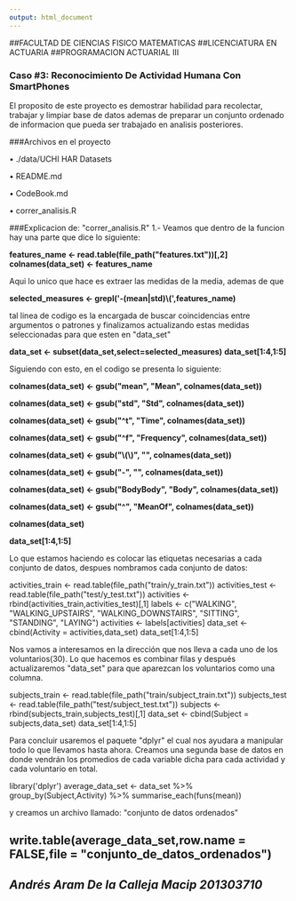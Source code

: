 ```yaml
---
output: html_document
---
```

##FACULTAD DE CIENCIAS FISICO MATEMATICAS
##LICENCIATURA EN ACTUARIA
##PROGRAMACION ACTUARIAL III
### Caso #3: Reconocimiento De Actividad Humana Con SmartPhones
El proposito de este proyecto es demostrar habilidad para recolectar, trabajar y limpiar base de datos ademas de preparar un conjunto ordenado de informacion que pueda ser trabajado en analisis posteriores.

###Archivos en el proyecto

$\bullet$ ./data/UCHI HAR Datasets

$\bullet$ README.md

$\bullet$ CodeBook.md

$\bullet$ correr_analisis.R

###Explicacion de: "correr_analisis.R"
1.- Veamos que dentro de la funcion hay una parte que dice lo siguiente:

**features_name <- read.table(file_path("features.txt"))[,2]**
  **colnames(data_set) <- features_name**

Aqui lo unico que hace es extraer las medidas de la media, ademas de que

 **selected_measures <- grepl('-(mean|std)\\(',features_name)**
 
tal linea de codigo es la encargada de buscar coincidencias entre argumentos o patrones y finalizamos actualizando estas medidas seleccionadas para que esten en "data_set"

 **data_set <- subset(data_set,select=selected_measures)**
  **data_set[1:4,1:5]**
  
Siguiendo con esto, en el codigo se presenta lo siguiente:

**colnames(data_set) <- gsub("mean", "Mean", colnames(data_set))**
  
**colnames(data_set) <- gsub("std", "Std", colnames(data_set))**
  
**colnames(data_set) <- gsub("^t", "Time", colnames(data_set))**
 
**colnames(data_set) <- gsub("^f", "Frequency", colnames(data_set))**

**colnames(data_set) <- gsub("\\(\\)", "", colnames(data_set))**
  
**colnames(data_set) <- gsub("-", "", colnames(data_set))**
 
**colnames(data_set) <- gsub("BodyBody", "Body", colnames(data_set))**

**colnames(data_set) <- gsub("^", "MeanOf", colnames(data_set))**
  
**colnames(data_set)**

**data_set[1:4,1:5]**

Lo que estamos haciendo es colocar las etiquetas necesarias a cada conjunto de datos, despues nombramos cada conjunto de datos:

activities_train <- read.table(file_path("train/y_train.txt"))
  activities_test <- read.table(file_path("test/y_test.txt"))
  activities <- rbind(activities_train,activities_test)[,1]
    labels <- c("WALKING", "WALKING_UPSTAIRS", "WALKING_DOWNSTAIRS",
              "SITTING", "STANDING", "LAYING")
  activities <- labels[activities]
  data_set <- cbind(Activity = activities,data_set)
  data_set[1:4,1:5]
  
Nos vamos a interesamos en la dirección que nos lleva a cada uno de los voluntarios(30). Lo que hacemos es combinar filas y después actualizaremos "data_set" para que aparezcan los voluntarios como una columna.

 subjects_train <- read.table(file_path("train/subject_train.txt"))
  subjects_test <- read.table(file_path("test/subject_test.txt"))
  subjects <- rbind(subjects_train,subjects_test)[,1]
  data_set <- cbind(Subject = subjects,data_set)
  data_set[1:4,1:5]
  
Para concluir usaremos el paquete "dplyr" el cual nos ayudara a manipular todo lo que llevamos hasta ahora. Creamos una segunda base de datos en donde vendrán los promedios de cada variable dicha para cada actividad y cada voluntario en total.


library('dplyr')
  average_data_set <- data_set %>%
    group_by(Subject,Activity) %>%
    summarise_each(funs(mean))
    
y creamos un archivo llamado: "conjunto de datos ordenados"

 write.table(average_data_set,row.name = FALSE,file = "conjunto_de_datos_ordenados")
---
*Andrés Aram De la Calleja Macip 201303710*
---
